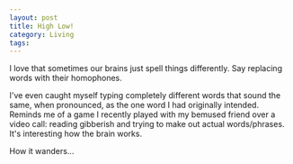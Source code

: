 ```yaml
---
layout: post
title: High Low!
category: Living
tags:
---
```


I love that sometimes our brains just spell things differently. Say replacing words with their homophones.

I've even caught myself typing completely different words that sound the same, when pronounced, as the one word I had originally intended. Reminds me of a game I recently played with my bemused friend over a video call: reading gibberish and trying to make out actual words/phrases.  It's interesting how the brain works.

How it wanders...
<!-- replace and add around speaking words in your head while writing/reading, and read around th method of reading that doesn't read words in your head aloud, apparently you can read faster... ummmm) -->

